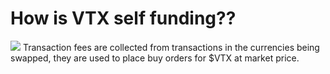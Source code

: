 # How is VTX self funding??
![](https://pbs.twimg.com/media/Egu9XjOXYAA_7Wv?format=jpg&name=small)
Transaction fees are collected from transactions in the currencies being swapped, they are used to place buy orders for $VTX at market price.
